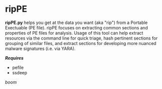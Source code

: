 ripPE
==========

**ripPE.py** helps you get at the data you want (aka "rip") from a Portable Exectuable (PE file). ripPE focuses on extracting common sections and properties of PE files for analysis. Usage of this tool can help extract resources via the command line for quick triage, hash pertinent sections for grouping of similar files, and extract sections for developing more nuanced malware signatures (i.e. via YARA).

***Requires***
 * pefile
 * ssdeep

*boom*
